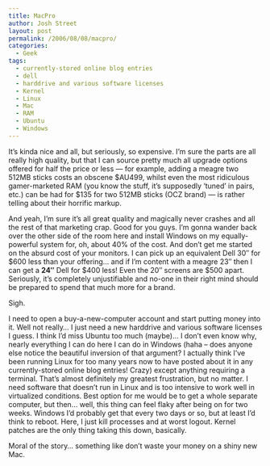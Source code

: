 ```yaml
---
title: MacPro
author: Josh Street
layout: post
permalink: /2006/08/08/macpro/
categories:
  - Geek
tags:
  - currently-stored online blog entries
  - dell
  - harddrive and various software licenses
  - Kernel
  - Linux
  - Mac
  - RAM
  - Ubuntu
  - Windows
---
```

It&#8217;s kinda nice and all, but seriously, so expensive. I&#8217;m sure the parts are all really high quality, but that I can source pretty much all upgrade options offered for half the price or less &#8212; for example, adding a meagre two 512MB sticks costs an obscene $AU499, whilst even the most ridiculous gamer-marketed RAM (you know the stuff, it&#8217;s supposedly &#8216;tuned&#8217; in pairs, etc.) can be had for $135 for two 512MB sticks (OCZ brand) &#8212; is rather telling about their horrific markup.

And yeah, I&#8217;m sure it&#8217;s all great quality and magically never crashes and all the rest of that marketing crap. Good for you guys. I&#8217;m gonna wander back over the other side of the room here and install Windows on my equally-powerful system for, oh, about 40% of the cost. And don&#8217;t get me started on the absurd cost of your monitors. I can pick up an equivalent Dell 30&#8243; for $600 less than your offering&#8230; and if I&#8217;m content with a meagre 23&#8243; then I can get a **24&#8243;** Dell for $400 less! Even the 20&#8243; screens are $500 apart. Seriously, it&#8217;s completely unjustifiable and no-one in their right mind should be prepared to spend that much more for a brand.

Sigh.

I need to open a buy-a-new-computer account and start putting money into it. Well not really&#8230; I just need a new harddrive and various software licenses I guess. I think I&#8217;d miss Ubuntu too much (maybe)&#8230; I don&#8217;t even know why, nearly everything I can do here I can do in Windows (haha &#8211; does anyone else notice the beautiful inversion of that argument? I actually think I&#8217;ve been running Linux for too many years now to have posted about it in any currently-stored online blog entries! Crazy) except anything requiring a terminal. That&#8217;s almost definitely my greatest frustration, but no matter. I need software that doesn&#8217;t run in Linux and is too intensive to work well in virtualized conditions. Best option for me would be to get a whole separate computer, but then&#8230; well, this thing can feel flaky after being on for two weeks. Windows I&#8217;d probably get that every two days or so, but at least I&#8217;d think to reboot. Here, I just kill processes and at worst logout. Kernel patches are the only thing taking this down, basically.

Moral of the story&#8230; something like don&#8217;t waste your money on a shiny new Mac.
